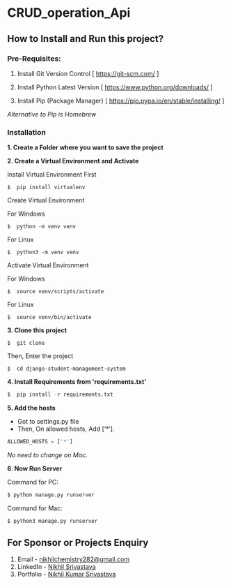# CRUD_operation_Api

## How to Install and Run this project?

### Pre-Requisites:
1. Install Git Version Control
[ https://git-scm.com/ ]

2. Install Python Latest Version
[ https://www.python.org/downloads/ ]

3. Install Pip (Package Manager)
[ https://pip.pypa.io/en/stable/installing/ ]

*Alternative to Pip is Homebrew*

### Installation
**1. Create a Folder where you want to save the project**

**2. Create a Virtual Environment and Activate**

Install Virtual Environment First
```
$  pip install virtualenv
```

Create Virtual Environment

For Windows
```
$  python -m venv venv
```
For Linux
```
$  python3 -m venv venv
```

Activate Virtual Environment

For Windows
```
$  source venv/scripts/activate
```

For Linux
```
$  source venv/bin/activate
```

**3. Clone this project**
```
$  git clone
```

Then, Enter the project
```
$  cd django-student-management-system
```

**4. Install Requirements from 'requirements.txt'**
```python
$  pip install -r requirements.txt
```

**5. Add the hosts**

- Got to settings.py file 
- Then, On allowed hosts, Add [‘*’]. 
```python
ALLOWED_HOSTS = ['*']
```
*No need to change on Mac.*


**6. Now Run Server**

Command for PC:
```python
$ python manage.py runserver
```

Command for Mac:
```python
$ python3 manage.py runserver
```






## For Sponsor or Projects Enquiry
1. Email - nikhilchemistry282@gmail.com
2. LinkedIn - [Nikhil Srivastava](https://www.linkedin.com/in/nikhil-srivastava-9b372a1a1/ "Nikhil Srivastava on LinkedIn")
3. Portfolio - [Nikhil Kumar Srivastava](https://nikhilspy.github.io/Portfolio/)

